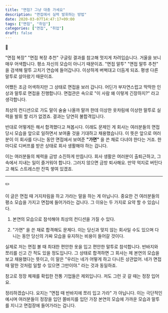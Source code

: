 ```yaml
---
title: "면접? 그냥 대충 가세요"
description: "면접에서 실력 발휘하는 방법"
date: 2020-03-07T14:47:17+09:00
tags: ["면접", "취업"]
categories: ["면접", "취업"]
draft: false
---
```


📆

"면접 복장" "면접 복장 추천" 구글링 결과를 참고해 멋지게 차려입습니다. 거울을 보니 매우 어색합니다. 평소 자신의 모습이 아니기 때문이죠. "면접 말투" "면접 말투 추천" 을 검색해 말투 고치기 연습에 들어갑니다. 이상하게 버벅대고 더듬게 되죠. 평생 다른 말투로 살아왔기 때문이죠.

어쨌든 조금 어색하지만 그 상태로 면접을 보러 갑니다. 어딘가 부자연스럽고 딱딱한 인상과 말투로 면접을 진행합니다. 면접관은 속으로 "이 사람 왜 이렇게 긴장하지?" 라고 생각합니다.

최상의 컨디션으로 가도 말이 술술 나올까 말까 한데 이상한 옷차림에 이상한 말투로 실력을 발휘 할 리가 없겠죠. 결과는 당연히 불합격입니다.

반대로 어떻게든 해서 합격했다고 쳐봅시다. 이래도 문제인 게 회사는 여러분들의 면접 당시 모습을 앞으로 일하면서 보여줄 것을 기대하고 채용했습니다. 이 뜻은 앞으로 여러분이 이 회사를 다니는 동안 면접에서 보여준 **"가면"** 을 쓴 채로 다녀야 한다는 거죠. 한 마디로 디버프를 받은 상태로 회사 생활해야 하는 겁니다.

이는 여러분들의 체력을 금방 소진하게 만듭니다. 회사 생활은 여러분이 출퇴근하고, 그 속에서 지내는 일이 즐거워야 합니다. 그러지 않으면 금방 퇴사해요. 만약 억지로 버틴다고 해도 스트레스만 잔뜩 쌓여 있겠죠.

---

✏️

이 글은 면접 때 거지차림을 하고 가라는 말을 하는 게 아닙니다. 중요한 건 여러분들의 평소 모습을 가지고 면접에 들어가라는 겁니다. 그 이유는 두 가지로 요약 할 수 있습니다.

1. 본연의 모습으로 참석해야 최상의 컨디션을 가질 수 있다.

2. "가면" 을 쓴 채로 합격해도 문제다. 이는 당신과 맞지 않는 회사일 수도 있으며 다니는 동안 당신의 가짜 모습을 유지하는 비용이 들어갈 것이다.

실제로 저는 면접 볼 때 최대한 편안한 옷을 입고 편안한 말투로 참석합니다. 반바지와 쪼리를 신고 간 적도 있을 정도입니다. 그 상태로 합격하면 그 회사는 제 본연의 모습을 보고 채용했다는 뜻이고, 이 말은 "우리는 네가 어떻게 하고 다니든 상관없어. 네가 면접 때 말한 것처럼 일할 수 있으면 그만이야." 라는 것과 동일하죠.

참고로 정장 체재를 확립한 전통 기업들은 제외입니다. 저도 그런 곳 갈 때는 정장 입어요.

정리하겠습니다. 요지는 "면접 때 반바지에 쪼리 입고 가라" 가 아닙니다. 이는 극단적인 예시며 여러분들이 정장을 입던 쫄바지를 입던 가장 본연의 모습에 가까운 모습과 말투를 지니고 면접장에 들어가라는 겁니다.

